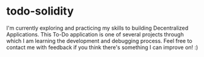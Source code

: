 # todo-solidity
I'm currently exploring and practicing my skills to building Decentralized Applications. This To-Do application is one of several projects through which I am learning the development and debugging process. Feel free to contact me with feedback if you think there's something I can improve on! :)
